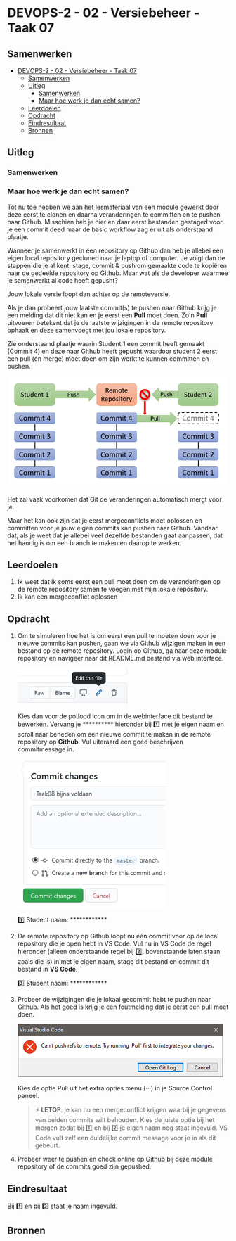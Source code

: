 # DEVOPS-2 - 02 - Versiebeheer - Taak 07

## Samenwerken

- [DEVOPS-2 - 02 - Versiebeheer - Taak 07](#devops-2---02---versiebeheer---taak-07)
  - [Samenwerken](#samenwerken)
  - [Uitleg](#uitleg)
    - [Samenwerken](#samenwerken-1)
    - [Maar hoe werk je dan echt samen?](#maar-hoe-werk-je-dan-echt-samen)
  - [Leerdoelen](#leerdoelen)
  - [Opdracht](#opdracht)
  - [Eindresultaat](#eindresultaat)
  - [Bronnen](#bronnen)

## Uitleg

### Samenwerken

### Maar hoe werk je dan echt samen?

Tot nu toe hebben we aan het lesmateriaal van een module gewerkt door deze eerst te clonen en daarna veranderingen te committen en te pushen naar Github. Misschien heb je hier en daar eerst bestanden gestaged voor je een commit deed maar de basic workflow zag er uit als onderstaand plaatje.


Wanneer je samenwerkt in een repository op Github dan heb je allebei een eigen local repository gecloned naar je laptop of computer. Je volgt dan de stappen die je al kent: stage, commit & push om gemaakte code te kopiëren naar de gedeelde repository op Github. Maar wat als de developer waarmee je samenwerkt al code heeft gepusht? 

Jouw lokale versie loopt dan achter op de remoteversie.

Als je dan probeert jouw laatste commit(s) te pushen naar Github krijg je een melding dat dit niet kan en je eerst een **Pull** moet doen. Zo'n **Pull** uitvoeren betekent dat je de laatste wijzigingen in de remote repository ophaalt en deze samenvoegt met jou lokale repository. 

Zie onderstaand plaatje waarin Student 1 een commit heeft gemaakt (Commit 4) en deze naar Github heeft gepusht waardoor student 2 eerst een pull (en merge) moet doen om zijn werkt te kunnen committen en pushen.

![](img/git-samenwerken-op-een-branch.jpg)

Het zal vaak voorkomen dat Git de veranderingen automatisch mergt voor je.

Maar het kan ook zijn dat je eerst mergeconflicts moet oplossen en committen voor je jouw eigen commits kan pushen naar Github. Vandaar dat, als je weet dat je allebei veel dezelfde bestanden gaat aanpassen, dat het handig is om een branch te maken en daarop te werken.

## Leerdoelen

1. Ik weet dat ik soms eerst een pull moet doen om de veranderingen op de remote repository samen te voegen met mijn lokale repository.
2. Ik kan een mergeconflict oplossen 

## Opdracht

1.  Om te simuleren hoe het is om eerst een pull te moeten doen voor je nieuwe commits kan pushen, gaan we via Github wijzigen maken in een bestand op de remote repository. Login op Github, ga naar deze module repository en navigeer naar dit README.md bestand via web interface. 

    ![](img/github-editfile-icons.jpg)

    Kies dan voor de potlood icon om in de webinterface dit bestand te bewerken. Vervang je ********** hieronder bij :one: met je eigen naam en scroll naar beneden om een nieuwe commit te maken in de remote repository op **Github**. Vul uiteraard een goed beschrijven commitmessage in.

    ![](img/github-commit.jpg)

    :one: Student naam: ************

2. De remote repository op Github loopt nu één commit voor op de local repository die je open hebt in VS Code. Vul nu in VS Code de regel hieronder (alleen onderstaande regel bij :two:, bovenstaande laten staan zoals die is) in met je eigen naam, stage dit bestand en commit dit bestand in **VS Code**.
   
    :two: Student naam: ************

3. Probeer de wijzigingen die je lokaal gecommit hebt te pushen naar Github. Als het goed is krijg je een foutmelding dat je eerst een pull moet doen. 
   
   ![](img/git-push-error.png)
   
   Kies de optie Pull uit het extra opties menu (···) in je Source Control paneel. 
   > :zap: **LETOP**: je kan nu een mergeconflict krijgen waarbij je gegevens van beiden commits wilt behouden. Kies de juiste optie bij het mergen zodat bij :one: en bij :two: je eigen naam nog staat ingevuld. VS Code vult zelf een duidelijke commit message voor je in als dit gebeurt.

4. Probeer weer te pushen en check online op Github bij deze module repository of de commits goed zijn gepushed.

## Eindresultaat

Bij :one: en bij :two: staat je naam ingevuld.

## Bronnen